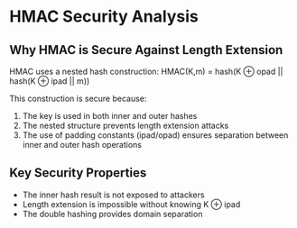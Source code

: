 # HMAC Security Analysis

## Why HMAC is Secure Against Length Extension

HMAC uses a nested hash construction:
HMAC(K,m) = hash(K ⊕ opad || hash(K ⊕ ipad || m))

This construction is secure because:
1. The key is used in both inner and outer hashes
2. The nested structure prevents length extension attacks
3. The use of padding constants (ipad/opad) ensures separation between inner and outer hash operations

## Key Security Properties
- The inner hash result is not exposed to attackers
- Length extension is impossible without knowing K ⊕ ipad
- The double hashing provides domain separation

